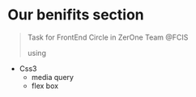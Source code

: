 # Our benifits section 
> Task for FrontEnd Circle in ZerOne Team @FCIS
> 
> using
- Css3
  - media query
  - flex box 


